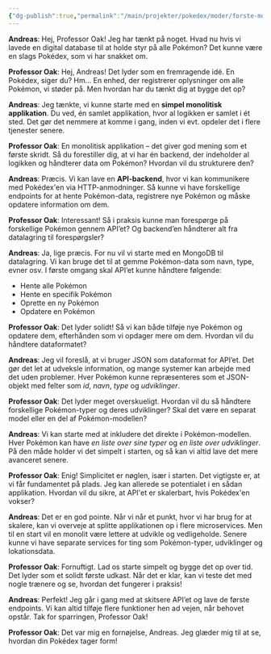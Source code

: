 ```yaml
---
{"dg-publish":true,"permalink":"/main/projekter/pokedex/moder/forste-mode-med-oak/","hide":true,"created":"2024-10-01T12:41:33.855+02:00"}
---
```


**Andreas**: Hej, Professor Oak! Jeg har tænkt på noget. Hvad nu hvis vi lavede en digital database til at holde styr på alle Pokémon? Det kunne være en slags Pokédex, som vi har snakket om.

**Professor Oak**: Hej, Andreas! Det lyder som en fremragende idé. En Pokédex, siger du? Hm... En enhed, der registrerer oplysninger om alle Pokémon, vi støder på. Men hvordan har du tænkt dig at bygge det op?

**Andreas**: Jeg tænkte, vi kunne starte med en **simpel monolitisk applikation**. Du ved, én samlet applikation, hvor al logikken er samlet i ét sted. Det gør det nemmere at komme i gang, inden vi evt. opdeler det i flere tjenester senere.

**Professor Oak**: En monolitisk applikation – det giver god mening som et første skridt. Så du forestiller dig, at vi har én backend, der indeholder al logikken og håndterer data om Pokémon? Hvordan vil du strukturere den?

**Andreas**: Præcis. Vi kan lave en **API-backend**, hvor vi kan kommunikere med Pokédex'en via HTTP-anmodninger. Så kunne vi have forskellige endpoints for at hente Pokémon-data, registrere nye Pokémon og måske opdatere information om dem.

**Professor Oak**: Interessant! Så i praksis kunne man forespørge på forskellige Pokémon gennem API’et? Og backend’en håndterer alt fra datalagring til forespørgsler?

**Andreas**: Ja, lige præcis. For nu vil vi starte med en MongoDB til datalagring. Vi kan bruge det til at gemme Pokémon-data som navn, type, evner osv. I første omgang skal API’et kunne håndtere følgende:

- Hente alle Pokémon
- Hente en specifik Pokémon
- Oprette en ny Pokémon
- Opdatere en Pokémon

**Professor Oak**: Det lyder solidt! Så vi kan både tilføje nye Pokémon og opdatere dem, efterhånden som vi opdager mere om dem. Hvordan vil du håndtere dataformatet?

**Andreas**: Jeg vil foreslå, at vi bruger JSON som dataformat for API’et. Det gør det let at udveksle information, og mange systemer kan arbejde med det uden problemer. Hver Pokémon kunne repræsenteres som et JSON-objekt med felter som *id*, *navn*, *type* og *udviklinger*.

**Professor Oak**: Det lyder meget overskueligt. Hvordan vil du så håndtere forskellige Pokémon-typer og deres udviklinger? Skal det være en separat model eller en del af Pokémon-modellen?

**Andreas**: Vi kan starte med at inkludere det direkte i Pokémon-modellen. Hver Pokémon kan have *en liste over sine typer* og *en liste over udviklinger*. På den måde holder vi det simpelt i starten, og så kan vi altid lave det mere avanceret senere.

**Professor Oak**: Enig! Simplicitet er nøglen, især i starten. Det vigtigste er, at vi får fundamentet på plads. Jeg kan allerede se potentialet i en sådan applikation. Hvordan vil du sikre, at API'et er skalerbart, hvis Pokédex'en vokser?

**Andreas**: Det er en god pointe. Når vi når et punkt, hvor vi har brug for at skalere, kan vi overveje at splitte applikationen op i flere microservices. Men til en start vil en monolit være lettere at udvikle og vedligeholde. Senere kunne vi have separate services for ting som Pokémon-typer, udviklinger og lokationsdata.

**Professor Oak**: Fornuftigt. Lad os starte simpelt og bygge det op over tid. Det lyder som et solidt første udkast. Når det er klar, kan vi teste det med nogle trænere og se, hvordan det fungerer i praksis!

**Andreas**: Perfekt! Jeg går i gang med at skitsere API’et og lave de første endpoints. Vi kan altid tilføje flere funktioner hen ad vejen, når behovet opstår. Tak for sparringen, Professor Oak!

**Professor Oak**: Det var mig en fornøjelse, Andreas. Jeg glæder mig til at se, hvordan din Pokédex tager form!